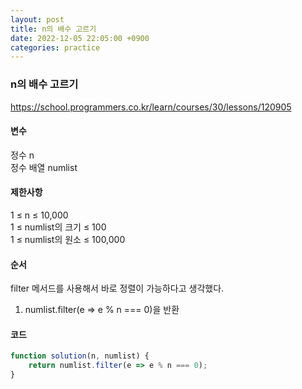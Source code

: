 ```yaml
---
layout: post
title: n의 배수 고르기
date: 2022-12-05 22:05:00 +0900
categories: practice
---
```

### n의 배수 고르기    
https://school.programmers.co.kr/learn/courses/30/lessons/120905    
    
#### 변수    
정수 n    
정수 배열 numlist    
    
#### 제한사항    
1 ≤ n ≤ 10,000    
1 ≤ numlist의 크기 ≤ 100    
1 ≤ numlist의 원소 ≤ 100,000    

#### 순서    
filter 메서드를 사용해서 바로 정렬이 가능하다고 생각했다.    
1. numlist.filter(e => e % n === 0)을 반환

#### 코드    
```JavaScript
function solution(n, numlist) {
    return numlist.filter(e => e % n === 0);
}
```